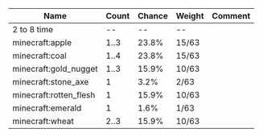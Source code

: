 | Name                   | Count | Chance | Weight | Comment |
| ---------------------- | ----- | ------ | ------ | ------- |
| 2 to 8 time            |    -- |     -- |     -- |         |
| minecraft:apple        |  1..3 |  23.8% |  15/63 |         |
| minecraft:coal         |  1..4 |  23.8% |  15/63 |         |
| minecraft:gold_nugget  |  1..3 |  15.9% |  10/63 |         |
| minecraft:stone_axe    |     1 |   3.2% |   2/63 |         |
| minecraft:rotten_flesh |     1 |  15.9% |  10/63 |         |
| minecraft:emerald      |     1 |   1.6% |   1/63 |         |
| minecraft:wheat        |  2..3 |  15.9% |  10/63 |         |